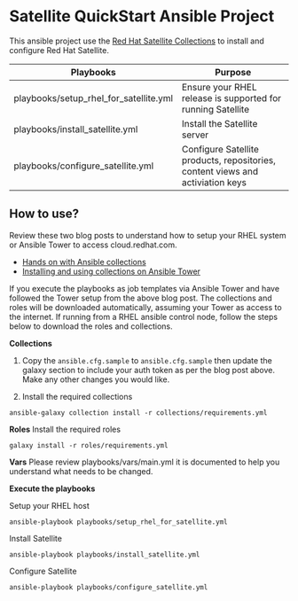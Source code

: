 # Satellite QuickStart Ansible Project

This ansible project use the [Red Hat Satellite Collections](https://cloud.redhat.com/ansible/automation-hub/repo/published/redhat/satellite) to install and configure Red Hat Satellite.

|  Playbooks | Purpose |
| --- | --- |
|  playbooks/setup_rhel_for_satellite.yml | Ensure your RHEL release is supported for running Satellite |
|  playbooks/install_satellite.yml | Install the Satellite server |
|  playbooks/configure_satellite.yml | Configure Satellite products, repositories, content views and activiation keys |

## How to use?
Review these two blog posts to understand how to setup your RHEL system or Ansible Tower to access cloud.redhat.com.
- [Hands on with Ansible collections](https://www.ansible.com/blog/hands-on-with-ansible-collections)
- [Installing and using collections on Ansible Tower](https://www.ansible.com/blog/installing-and-using-collections-on-ansible-tower)

If you execute the playbooks as job templates via Ansible Tower and have followed the Tower setup from the above blog post. The collections and roles will be downloaded automatically, assuming your Tower as access to the internet. If running from a RHEL ansible control node, follow the steps below to download the roles and collections.

**Collections**
1. Copy the `ansible.cfg.sample` to `ansible.cfg.sample` then update the galaxy section to include your auth token as per the blog post above. Make any other changes you would like.

2. Install the required collections
```
ansible-galaxy collection install -r collections/requirements.yml
```

**Roles**
Install the required roles
```
galaxy install -r roles/requirements.yml
```

**Vars**
Please review playbooks/vars/main.yml it is documented to help you understand what needs to be changed.

**Execute the playbooks**

Setup your RHEL host
```
ansible-playbook playbooks/setup_rhel_for_satellite.yml
```

Install Satellite
```
ansible-playbook playbooks/install_satellite.yml
```

Configure Satellite
```
ansible-playbook playbooks/configure_satellite.yml
```


